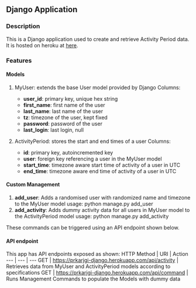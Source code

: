 ## Django Application

### Description
This is a Django application used to create and retrieve Activity Period data. It is hosted on heroku at [here](https://prkarjgi-django.herokuapp.com).


### Features
#### Models
1. MyUser: extends the base User model provided by Django
    Columns:
    * **user_id**: primary key, unique hex string
    * **first_name**: first name of the user
    * **last_name**: last name of the user
    * **tz**: timezone of the user, kept fixed
    * **password**: password of the user
    * **last_login**: last login, null

2. ActivityPeriod: stores the start and end times of a user
    Columns:
    * **id**: primary key, autoincremented key
    * **user**: foreign key referencing a user in the MyUser model
    * **start_time**: timezone aware start time of activity of a user in UTC
    * **end_time**: timezone aware end time of activity of a user in UTC


#### Custom Management
1. **add_user**: Adds a randomised user with randomized name and timezone to the MyUser model
    usage: python manage.py add_user
2. **add_activity**: Adds dummy activity data for all users in MyUser model to the ActivityPeriod model
    usage: python manage.py add_activity

These commands can be triggered using an API endpoint shown below.


#### API endpoint
This app has API endpoints exposed as shown:
HTTP Method | URI | Action
--- | --- | ---
GET | https://prkarjgi-django.herokuapp.com/api/activity | Retrieves data from MyUser and ActivityPeriod models according to specifications
GET | https://prkarjgi-django.herokuapp.com/api/command | Runs Management Commands to populate the Models with dummy data

